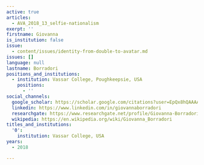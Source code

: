 ```yaml
---
active: true
articles:
  - AVA_2018_13_selfie-nationalism
exerpt: ''
firstname: Giovanna
is_institution: false
issue:
  - content/issues/identity-from-double-to-avatar.md
issues: []
language: null
lastname: Borradori
positions_and_institutions:
  - institution: Vassar College, Poughkeepsie, USA
    positions:
      - ''
social_channels:
  google_scholar: https://scholar.google.com/citations?user=EpQx8hQAAAAJ&hl=en
  linkedin: https://www.linkedin.com/in/giovannaborradori
  researchgate: https://www.researchgate.net/profile/Giovanna-Borradori
  wikipedia: https://en.wikipedia.org/wiki/Giovanna_Borradori
titles_and_institutions:
  '0':
    institution: Vassar College, USA
years:
  - 2018

---
```


